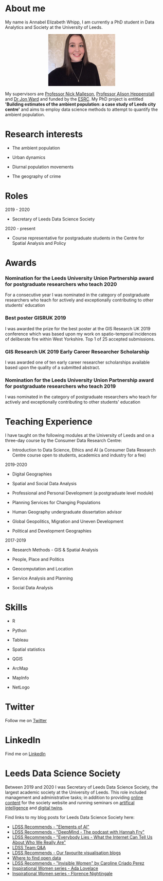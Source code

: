 # About me

My name is Annabel Elizabeth Whipp, I am currently a PhD student in Data Analytics and Society at the University of Leeds.

<p align="center">
  <img width="220" height="170" src="IMG_5412.JPG">
</p>

My supervisors are [Professor Nick Malleson](http://nickmalleson.co.uk), [Professor Alison Heppenstall](https://www.turing.ac.uk/people/researchers/alison-heppenstall) and [Dr Jon Ward](http://www1.maths.leeds.ac.uk/~jaward/) and funded by the [ESRC](http://www.esrc.ac.uk). My PhD project is entitled **'Building estimates of the ambient population: a case study of Leeds city centre'** and aims to employ data science methods to attempt to quantify the ambient population. 


# Research interests

- The ambient population

- Urban dynamics

- Diurnal population movements

- The geography of crime 


# Roles

2019 - 2020

- Secretary of Leeds Data Science Society

2020 - present

- Course representative for postgraduate students in the Centre for Spatial Analysis and Policy


# Awards

### Nomination for the Leeds University Union Partnership award for postgraduate researchers who teach 2020

For a consecutive year I was nominated in the category of postgraduate researchers who teach for actively and exceptionally contributing to other students' education

### Best poster GISRUK 2019

I was awarded the prize for the best poster at the GIS Research UK 2019 conference which was based upon my work on spatio-temporal incidences of deliberate fire within West Yorkshire. Top 1 of 25 accepted submissions.


### GIS Research UK 2019 Early Career Researcher Scholarship

I was awarded one of ten early career researcher scholarships available based upon the quality of a submitted abstract.


### Nomination for the Leeds University Union Partnership award for postgraduate researchers who teach 2019

I was nominated in the category of postgraduate researchers who teach for actively and exceptionally contributing to other students' education

# Teaching Experience

I have taught on the following modules at the University of Leeds and on a three-day course by the Consumer Data Research Centre:

- Introduction to Data Science, Ethics and AI (a Consumer Data Research Centre course open to students, academics and industry for a fee)

2019-2020

- Digital Geographies

- Spatial and Social Data Analysis 

- Professional and Personal Development (a postgraduate level module)

- Planning Services for Changing Populations

- Human Geography undergraduate dissertation advisor

- Global Geopolitics, Migration and Uneven Development

- Political and Development Geographies

2017-2019

- Research Methods - GIS & Spatial Analysis

- People, Place and Politics 

- Geocomputation and Location

- Service Analysis and Planning

- Social Data Analysis

# Skills

- R

- Python

- Tableau

- Spatial statistics

- QGIS

- ArcMap

- MapInfo

- NetLogo

# Twitter

Follow me on [Twitter](https://twitter.com/AnnabelWhipp)

# LinkedIn

Find me on [LinkedIn](https://uk.linkedin.com/in/annabel-whipp-82ab00183)

# Leeds Data Science Society

Between 2019 and 2020 I was Secretary of Leeds Data Science Society, the largest academic society at the University of Leeds. This role included management and administrative tasks; in addition to providing [online content](https://leedsdatascience.github.io/authors/annabel/) for the society website and running seminars on [artifical intelligence](https://leedsdatascience.github.io/talk/introtoai20/) and [digital twins](https://leedsdatascience.github.io/talk/digitaltwins19/). 

Find links to my blog posts for Leeds Data Science Society here:

- [LDSS Recommends - "Elements of AI"](https://leedsdatascience.github.io/post/elements-of-ai/)
- [LDSS Recommends - "DeepMind - The podcast with Hannah Fry"](https://leedsdatascience.github.io/post/deepmind-podcast/)
- [LDSS Recommends - "Everybody Lies - What the Internet Can Tell Us About Who We Really Are"](https://leedsdatascience.github.io/post/everybody-lies/)
- [LDSS Team Q&A](https://leedsdatascience.github.io/post/team-q-a/)
- [LDSS Recommends - Our favourite visualisation blogs](https://leedsdatascience.github.io/post/visualisation-blogs/)
- [Where to find open data](https://leedsdatascience.github.io/post/open-data/)
- [LDSS Recommends - "Invisible Women" by Caroline Criado Perez](https://leedsdatascience.github.io/post/invisible-women/)
- [Inspirational Women series - Ada Lovelace](https://leedsdatascience.github.io/post/ada-lovelace/)
- [Inspirational Women series - Florence Nightingale](https://leedsdatascience.github.io/post/florence-nightingale/)
